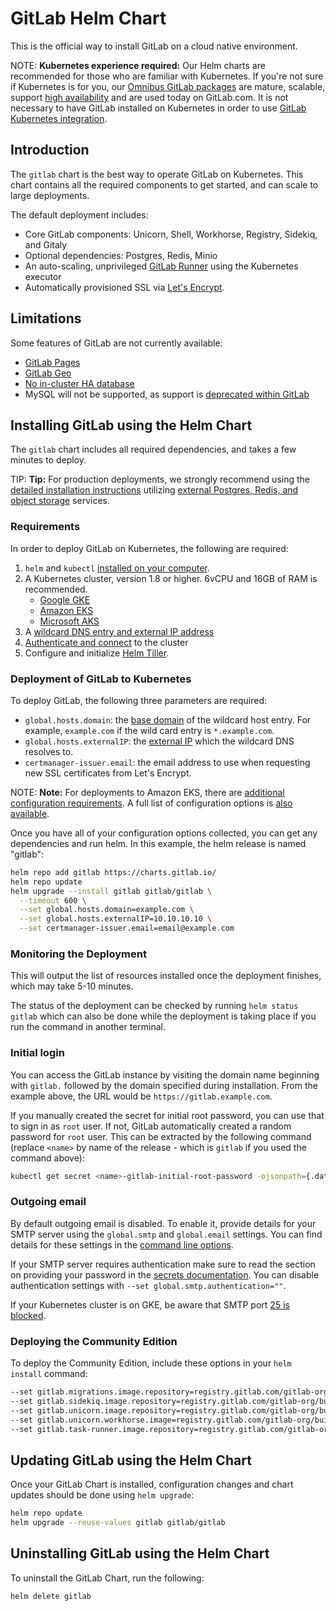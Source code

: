 # GitLab Helm Chart

This is the official way to install GitLab on a cloud native environment.

NOTE: **Kubernetes experience required:**
Our Helm charts are recommended for those who are familiar with Kubernetes.
If you're not sure if Kubernetes is for you, our
[Omnibus GitLab packages](../README.md#install-gitlab-using-the-omnibus-gitlab-package-recommended)
are mature, scalable, support [high availability](../../administration/high_availability/README.md)
and are used today on GitLab.com.
It is not necessary to have GitLab installed on Kubernetes in order to use [GitLab Kubernetes integration](https://docs.gitlab.com/ee/user/project/clusters/index.html). 

## Introduction

The `gitlab` chart is the best way to operate GitLab on Kubernetes. This chart
contains all the required components to get started, and can scale to large deployments.

The default deployment includes:

- Core GitLab components: Unicorn, Shell, Workhorse, Registry, Sidekiq, and Gitaly
- Optional dependencies: Postgres, Redis, Minio
- An auto-scaling, unprivileged [GitLab Runner](https://docs.gitlab.com/runner/) using the Kubernetes executor
- Automatically provisioned SSL via [Let's Encrypt](https://letsencrypt.org/).

## Limitations

Some features of GitLab are not currently available:

- [GitLab Pages](https://gitlab.com/charts/gitlab/issues/37)
- [GitLab Geo](https://gitlab.com/charts/gitlab/issues/8)
- [No in-cluster HA database](https://gitlab.com/charts/gitlab/issues/48)
- MySQL will not be supported, as support is [deprecated within GitLab](https://docs.gitlab.com/omnibus/settings/database.html#using-a-mysql-database-management-server-enterprise-edition-only)

## Installing GitLab using the Helm Chart

The `gitlab` chart includes all required dependencies, and takes a few minutes
to deploy.

TIP: **Tip:**
For production deployments, we strongly recommend using the
[detailed installation instructions](https://gitlab.com/charts/gitlab/blob/master/doc/installation/index.md)
utilizing [external Postgres, Redis, and object storage](https://gitlab.com/charts/gitlab/tree/master/doc/advanced) services.

### Requirements

In order to deploy GitLab on Kubernetes, the following are required:

1. `helm` and `kubectl` [installed on your computer](preparation/tools_installation.md).
1. A Kubernetes cluster, version 1.8 or higher. 6vCPU and 16GB of RAM is recommended.
   - [Google GKE](https://cloud.google.com/kubernetes-engine/docs/how-to/creating-a-container-cluster)
   - [Amazon EKS](https://docs.aws.amazon.com/eks/latest/userguide/getting-started.html)
   - [Microsoft AKS](https://docs.microsoft.com/en-us/azure/aks/kubernetes-walkthrough-portal)
1. A [wildcard DNS entry and external IP address](preparation/networking.md)
1. [Authenticate and connect](preparation/connect.md) to the cluster
1. Configure and initialize [Helm Tiller](preparation/tiller.md).

### Deployment of GitLab to Kubernetes

To deploy GitLab, the following three parameters are required:

- `global.hosts.domain`: the [base domain](preparation/networking.md) of the
  wildcard host entry. For example, `example.com` if the wild card entry is
  `*.example.com`.
- `global.hosts.externalIP`: the [external IP](preparation/networking.md) which
  the wildcard DNS resolves to.
- `certmanager-issuer.email`: the email address to use when requesting new SSL
  certificates from Let's Encrypt.

NOTE: **Note:**
For deployments to Amazon EKS, there are
[additional configuration requirements](preparation/eks.md). A full list of
configuration options is [also available](https://gitlab.com/charts/gitlab/blob/master/doc/installation/command-line-options.md).

Once you have all of your configuration options collected, you can get any
dependencies and run helm. In this example, the helm release is named "gitlab":

```sh
helm repo add gitlab https://charts.gitlab.io/
helm repo update
helm upgrade --install gitlab gitlab/gitlab \
  --timeout 600 \
  --set global.hosts.domain=example.com \
  --set global.hosts.externalIP=10.10.10.10 \
  --set certmanager-issuer.email=email@example.com
```

### Monitoring the Deployment

This will output the list of resources installed once the deployment finishes,
which may take 5-10 minutes.

The status of the deployment can be checked by running `helm status gitlab`
which can also be done while the deployment is taking place if you run the
command in another terminal.

### Initial login

You can access the GitLab instance by visiting the domain name beginning with
`gitlab.` followed by the domain specified during installation. From the example
above, the URL would be `https://gitlab.example.com`.

If you manually created the secret for initial root password, you
can use that to sign in as `root` user. If not, GitLab automatically
created a random password for `root` user. This can be extracted by the
following command (replace `<name>` by name of the release - which is `gitlab`
if you used the command above):

```sh
kubectl get secret <name>-gitlab-initial-root-password -ojsonpath={.data.password} | base64 --decode ; echo
```

### Outgoing email

By default outgoing email is disabled. To enable it, provide details for your SMTP server
using the `global.smtp` and `global.email` settings. You can find details for these settings in the
[command line options](https://gitlab.com/charts/gitlab/blob/master/doc/installation/command-line-options.md#email-configuration).

If your SMTP server requires authentication make sure to read the section on providing
your password in the [secrets documentation](https://gitlab.com/charts/gitlab/blob/master/doc/installation/secrets.md#smtp-password).
You can disable authentication settings with `--set global.smtp.authentication=""`.

If your Kubernetes cluster is on GKE, be aware that SMTP port [25 is blocked](https://cloud.google.com/compute/docs/tutorials/sending-mail/#using_standard_email_ports).

### Deploying the Community Edition

To deploy the Community Edition, include these options in your `helm install` command:

```sh
--set gitlab.migrations.image.repository=registry.gitlab.com/gitlab-org/build/cng/gitlab-rails-ce
--set gitlab.sidekiq.image.repository=registry.gitlab.com/gitlab-org/build/cng/gitlab-sidekiq-ce
--set gitlab.unicorn.image.repository=registry.gitlab.com/gitlab-org/build/cng/gitlab-unicorn-ce
--set gitlab.unicorn.workhorse.image=registry.gitlab.com/gitlab-org/build/cng/gitlab-workhorse-ce
--set gitlab.task-runner.image.repository=registry.gitlab.com/gitlab-org/build/cng/gitlab-task-runner-ce
```

## Updating GitLab using the Helm Chart

Once your GitLab Chart is installed, configuration changes and chart updates
should be done using `helm upgrade`:

```sh
helm repo update
helm upgrade --reuse-values gitlab gitlab/gitlab
```

## Uninstalling GitLab using the Helm Chart

To uninstall the GitLab Chart, run the following:

```sh
helm delete gitlab
```

[kube-srv]: https://kubernetes.io/docs/concepts/services-networking/service/#publishing-services---service-types
[storageclass]: https://kubernetes.io/docs/concepts/storage/persistent-volumes/#storageclasses
